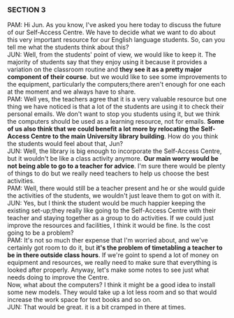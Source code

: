 ### SECTION 3  
  
PAM: Hi Jun. As you know, I've asked you here today to discuss the future of our Self-Access Centre. We have to decide what we want to do about this very important resource for our English language students. So, can you tell me what the students think about this?  
JUN: Well, from the students' point of view, we would like to keep it. The majority of students say that they enjoy using it because it provides a variation on the classroom routine and **they see it as a pretty major component of their course**. but we would like to see some improvements to the equipment, particularly the computers;there aren't enough for one each at the moment and we always have to share.  
PAM: Well yes, the teachers agree that it is a very valuable resource but one thing we have noticed is that a lot of the students are using it to check their personal emails. We don't want to stop you students using it, but we think the computers should be used as a learning resource, not for emails. **Some of us also think that we could benefit a lot more by relocating the Self-Access Centre to the main University library building**. How do you think the students would feel about that, Jun?  
JUN: Well, the library is big enough to incorporate the Self-Access Centre, but it wouldn't be like a class activity anymore. **Our main worry would be not being able to go to a teacher for advice**. I'm sure there would be plenty of things to do but we really need teachers to help us choose the best activities.  
PAM: Well, there would still be a teacher present and he or she would guide the activities of the students, we wouldn't just leave them to got on with it.  
JUN: Yes, but I think the student would be much happier keeping the existing set-up;they really like going to the Self-Access Centre with their teacher and staying together as a group to do activities. If we could just improve the resources and facilities, I think it would be fine. Is the cost going to be a problem?  
PAM: It's not so much ther expense that I'm worried about, and we've certainly got room to do it, but **it's the problem of timetabling a teacher to be in there outside class hours**. If we're goint to spend a lot of money on equipment and resources, we really need to make sure that everything is looked after properly. Anyway, let's make some notes to see just what needs doing to improve the Centre.  
Now, what about the computers? I think it might be a good idea to install some new models. They would take up a lot less room and so that would increase the work space for text books and so on.  
JUN: That would be great. it is a bit cramped in there at times.  

